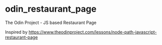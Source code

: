 # odin_restaurant_page
The Odin Project - JS based Restaurant Page

Inspired by https://www.theodinproject.com/lessons/node-path-javascript-restaurant-page
